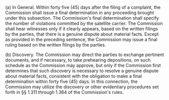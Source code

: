 (a) In General. Within forty five (45) days after the filing of a complaint, the Commission shall issue a final determination in any proceeding brought under this subsection. The Commission's final determination shall specify the number of violations committed by the satellite carrier. The Commission shall hear witnesses only if it clearly appears, based on the written filings by the parties, that there is a genuine dispute about material facts. Except as provided in the preceding sentence, the Commission may issue a final ruling based on the written filings by the parties.

(b) Discovery. The Commission may direct the parties to exchange pertinent documents, and if necessary, to take prehearing depositions, on such schedule as the Commission may approve, but only if the Commission first determines that such discovery is necessary to resolve a genuine dispute about material facts, consistent with the obligation to make a final determination within forty five (45) days. In this connection, the Commission may utilize the discovery or other evidentiary procedures set forth in §§ 1.311 through 1.364 of the Commission's rules.

